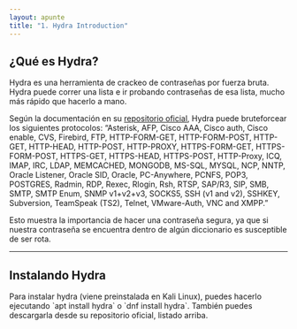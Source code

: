 ```yaml
---
layout: apunte
title: "1. Hydra Introduction"
---
```


<h2>¿Qué es Hydra?</h2>
Hydra es una herramienta de crackeo de contraseñas por fuerza bruta. Hydra puede correr una lista e ir probando contraseñas de esa lista, mucho más rápido que hacerlo a mano.

Según la documentación en su [repositorio oficial](https://github.com/vanhauser-thc/thc-hydra), Hydra puede bruteforcear los siguientes protocolos: “Asterisk, AFP, Cisco AAA, Cisco auth, Cisco enable, CVS, Firebird, FTP, HTTP-FORM-GET, HTTP-FORM-POST, HTTP-GET, HTTP-HEAD, HTTP-POST, HTTP-PROXY, HTTPS-FORM-GET, HTTPS-FORM-POST, HTTPS-GET, HTTPS-HEAD, HTTPS-POST, HTTP-Proxy, ICQ, IMAP, IRC, LDAP, MEMCACHED, MONGODB, MS-SQL, MYSQL, NCP, NNTP, Oracle Listener, Oracle SID, Oracle, PC-Anywhere, PCNFS, POP3, POSTGRES, Radmin, RDP, Rexec, Rlogin, Rsh, RTSP, SAP/R3, SIP, SMB, SMTP, SMTP Enum, SNMP v1+v2+v3, SOCKS5, SSH (v1 and v2), SSHKEY, Subversion, TeamSpeak (TS2), Telnet, VMware-Auth, VNC and XMPP.”

Esto muestra la importancia de hacer una contraseña segura, ya que si nuestra contraseña se encuentra dentro de algún diccionario es susceptible de ser rota.

---------------------
<h2>Instalando Hydra</h2> 
Para instalar hydra (viene preinstalada en Kali Linux), puedes hacerlo ejecutando `apt install hydra` o `dnf install hydra`. También puedes descargarla desde su repositorio oficial, listado arriba.
